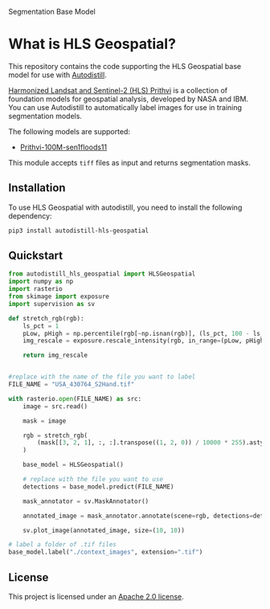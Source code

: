 <span class="sm-button">Segmentation</span>
<span class="bm-button">Base Model</span>

# What is HLS Geospatial?

This repository contains the code supporting the HLS Geospatial base model for use with [Autodistill](https://github.com/autodistill/autodistill).

[Harmonized Landsat and Sentinel-2 (HLS) Prithvi](https://github.com/NASA-IMPACT/hls-foundation-os) is a collection of foundation models for geospatial analysis, developed by NASA and IBM. You can use Autodistill to automatically label images for use in training segmentation models.

The following models are supported:

- [Prithvi-100M-sen1floods11](https://huggingface.co/ibm-nasa-geospatial/Prithvi-100M-sen1floods11)

This module accepts `tiff` files as input and returns segmentation masks.

## Installation

To use HLS Geospatial with autodistill, you need to install the following dependency:

```bash
pip3 install autodistill-hls-geospatial
```

## Quickstart

```python
from autodistill_hls_geospatial import HLSGeospatial
import numpy as np
import rasterio
from skimage import exposure
import supervision as sv

def stretch_rgb(rgb):
    ls_pct = 1
    pLow, pHigh = np.percentile(rgb[~np.isnan(rgb)], (ls_pct, 100 - ls_pct))
    img_rescale = exposure.rescale_intensity(rgb, in_range=(pLow, pHigh))

    return img_rescale


#replace with the name of the file you want to label
FILE_NAME = "USA_430764_S2Hand.tif"

with rasterio.open(FILE_NAME) as src:
    image = src.read()

    mask = image

    rgb = stretch_rgb(
        (mask[[3, 2, 1], :, :].transpose((1, 2, 0)) / 10000 * 255).astype(np.uint8)
    )

    base_model = HLSGeospatial()

    # replace with the file you want to use
    detections = base_model.predict(FILE_NAME)

    mask_annotator = sv.MaskAnnotator()

    annotated_image = mask_annotator.annotate(scene=rgb, detections=detections)

    sv.plot_image(annotated_image, size=(10, 10))

# label a folder of .tif files
base_model.label("./context_images", extension=".tif")
```

## License

This project is licensed under an [Apache 2.0 license](https://github.com/autodistill/autodistill-hls-geospatial/blob/main/LICENSE).